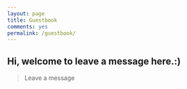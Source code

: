 ```yaml
---
layout: page
title: Guestbook
comments: yes
permalink: /guestbook/
---
```

## Hi, welcome to leave a message here.:)

> Leave a message

